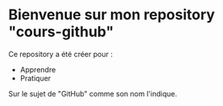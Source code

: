 # Bienvenue sur mon repository "cours-github"

Ce repository a été créer pour :

* Apprendre
* Pratiquer

Sur le sujet de "GitHub" comme son nom l'indique.
